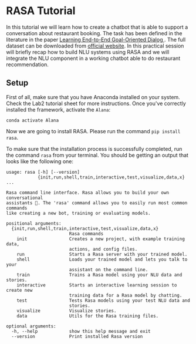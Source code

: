 # RASA Tutorial

In this tutorial we will learn how to create a chatbot that is able to support a conversation about
restaurant booking. The task has been defined in the literature in the paper [Learning End-to-End Goal-Oriented Dialog
](https://arxiv.org/abs/1605.07683). The full dataset 
can be downloaded from [official website](https://research.fb.com/downloads/babi/). In this practical session will briefly recap how to build NLU systems using RASA and we will integrate the NLU component in a working chatbot able to do restaurant recommendation.

## Setup 

First of all, make sure that you have Anaconda installed on your system. Check the Lab2 tutorial sheet for more instructions. Once you've correctly installed the framework, activate the `Alana`:

```
conda activate Alana
```

Now we are going to install RASA. Please run the command `pip install rasa`. 

To make sure that the installation process is successfully completed, run the command `rasa` from your terminal. You should be getting an output that looks like the following one:

```
usage: rasa [-h] [--version]
            {init,run,shell,train,interactive,test,visualize,data,x} ...

Rasa command line interface. Rasa allows you to build your own conversational
assistants 🤖. The 'rasa' command allows you to easily run most common commands
like creating a new bot, training or evaluating models.

positional arguments:
  {init,run,shell,train,interactive,test,visualize,data,x}
                        Rasa commands
    init                Creates a new project, with example training data,
                        actions, and config files.
    run                 Starts a Rasa server with your trained model.
    shell               Loads your trained model and lets you talk to your
                        assistant on the command line.
    train               Trains a Rasa model using your NLU data and stories.
    interactive         Starts an interactive learning session to create new
                        training data for a Rasa model by chatting.
    test                Tests Rasa models using your test NLU data and
                        stories.
    visualize           Visualize stories.
    data                Utils for the Rasa training files.

optional arguments:
  -h, --help            show this help message and exit
  --version             Print installed Rasa version
  ```


